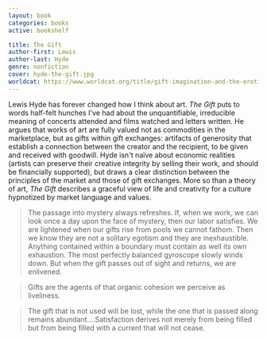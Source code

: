 ```yaml
---
layout: book
categories: books
active: bookshelf

title: The Gift
author-first: Lewis
author-last: Hyde
genre: nonfiction
cover: hyde-the-gift.jpg
worldcat: https://www.worldcat.org/title/gift-imagination-and-the-erotic-life-of-property/oclc/9194917
---
```


Lewis Hyde has forever changed how I think about art. *The Gift* puts to words half-felt hunches I've had about the unquantifiable, irreducible meaning of concerts attended and films watched and letters written. He argues that works of art are fully valued not as commodities in the marketplace, but as gifts within gift exchanges: artifacts of generosity that establish a connection between the creator and the recipient, to be given and received with goodwill. Hyde isn't naïve about economic realities (artists can preserve their creative integrity by selling their work, and should be financially supported), but draws a clear distinction between the principles of the market and those of gift exchanges. More so than a theory of art, *The Gift* describes a graceful view of life and creativity for a culture hypnotized by market language and values.


> The passage into mystery always refreshes. If, when we work, we can look once a day upon the face of mystery, then our labor satisfies. We are lightened when our gifts rise from pools we cannot fathom. Then we know they are not a solitary egotism and they are inexhaustible. Anything contained within a boundary must contain as well its own exhaustion. The most perfectly balanced gyroscope slowly winds down. But when the gift passes out of sight and returns, we are enlivened.

> Gifts are the agents of that organic cohesion we perceive as liveliness.

> The gift that is not used will be lost, while the one that is passed along remains abundant....Satisfaction derives not merely from being filled but from being filled with a current that will not cease.